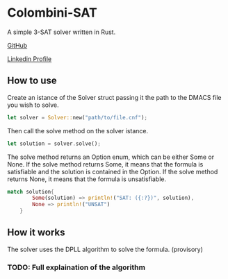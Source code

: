 # Colombini-SAT
A simple 3-SAT solver written in Rust.

[GitHub](https://github.com/Lorenzinco23/colombiniSAT "GitHub Repository page of the project.")

[Linkedin Profile](https://www.linkedin.com/in/lorenzo-colombini-9b5244262/ "My Linkedin Profile.")
## How to use
Create an istance of the Solver struct passing it the path to the DMACS file you wish to solve.

```rust
let solver = Solver::new("path/to/file.cnf");
```

Then call the solve method on the solver istance.

```rust
let solution = solver.solve();
```

The solve method returns an Option enum, which can be either Some or None.
If the solve method returns Some, it means that the formula is satisfiable and the solution is contained in the Option.
If the solve method returns None, it means that the formula is unsatisfiable.

```rust
match solution{
        Some(solution) => println!("SAT: ({:?})", solution),
        None => println!("UNSAT")
    }
```

## How it works
The solver uses the DPLL algorithm to solve the formula. (provisory)
### TODO: Full explaination of the algorithm
